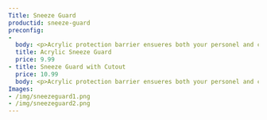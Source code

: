 ```yaml
---
Title: Sneeze Guard
productid: sneeze-guard
preconfig:
-
  body: <p>Acrylic protection barrier ensueres both your personel and customers safety</p>
  title: Acrylic Sneeze Guard
  price: 9.99
- title: Sneeze Guard with Cutout
  price: 10.99
  body: <p>Acrylic protection barrier ensueres both your personel and customers safety</p><p>Builtin cutout to service your customers</p>
Images:
- /img/sneezeguard1.png
- /img/sneezeguard2.png
---
```

